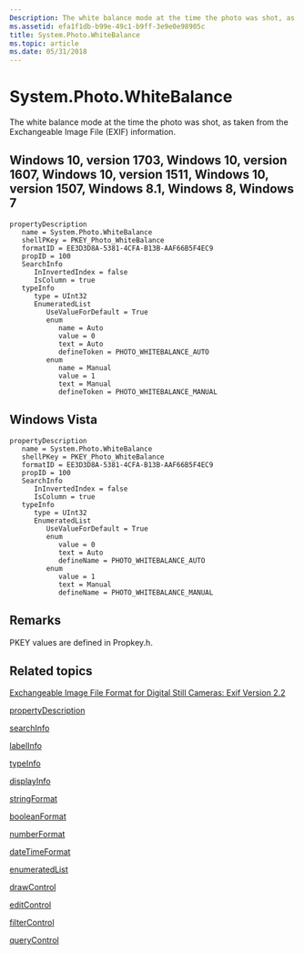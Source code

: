 ```yaml
---
Description: The white balance mode at the time the photo was shot, as taken from the Exchangeable Image File (EXIF) information.
ms.assetid: efa1f1db-b99e-49c1-b9ff-3e9e0e98905c
title: System.Photo.WhiteBalance
ms.topic: article
ms.date: 05/31/2018
---
```


# System.Photo.WhiteBalance

The white balance mode at the time the photo was shot, as taken from the Exchangeable Image File (EXIF) information.

## Windows 10, version 1703, Windows 10, version 1607, Windows 10, version 1511, Windows 10, version 1507, Windows 8.1, Windows 8, Windows 7

```
propertyDescription
   name = System.Photo.WhiteBalance
   shellPKey = PKEY_Photo_WhiteBalance
   formatID = EE3D3D8A-5381-4CFA-B13B-AAF66B5F4EC9
   propID = 100
   SearchInfo
      InInvertedIndex = false
      IsColumn = true
   typeInfo
      type = UInt32
      EnumeratedList
         UseValueForDefault = True
         enum
            name = Auto
            value = 0
            text = Auto
            defineToken = PHOTO_WHITEBALANCE_AUTO
         enum
            name = Manual
            value = 1
            text = Manual
            defineToken = PHOTO_WHITEBALANCE_MANUAL
```

## Windows Vista

```
propertyDescription
   name = System.Photo.WhiteBalance
   shellPKey = PKEY_Photo_WhiteBalance
   formatID = EE3D3D8A-5381-4CFA-B13B-AAF66B5F4EC9
   propID = 100
   SearchInfo
      InInvertedIndex = false
      IsColumn = true
   typeInfo
      type = UInt32
      EnumeratedList
         UseValueForDefault = True
         enum
            value = 0
            text = Auto
            defineName = PHOTO_WHITEBALANCE_AUTO
         enum
            value = 1
            text = Manual
            defineName = PHOTO_WHITEBALANCE_MANUAL
```

## Remarks

PKEY values are defined in Propkey.h.

## Related topics

<dl> <dt>

[Exchangeable Image File Format for Digital Still Cameras: Exif Version 2.2](https://www.exif.org/Exif2-2.PDF)
</dt> <dt>

[propertyDescription](./propdesc-schema-propertydescription.md)
</dt> <dt>

[searchInfo](./propdesc-schema-searchinfo.md)
</dt> <dt>

[labelInfo](./propdesc-schema-labelinfo.md)
</dt> <dt>

[typeInfo](./propdesc-schema-typeinfo.md)
</dt> <dt>

[displayInfo](./propdesc-schema-displayinfo.md)
</dt> <dt>

[stringFormat](./propdesc-schema-stringformat.md)
</dt> <dt>

[booleanFormat](./propdesc-schema-booleanformat.md)
</dt> <dt>

[numberFormat](./propdesc-schema-numberformat.md)
</dt> <dt>

[dateTimeFormat](./propdesc-schema-datetimeformat.md)
</dt> <dt>

[enumeratedList](./propdesc-schema-enumeratedlist.md)
</dt> <dt>

[drawControl](./propdesc-schema-drawcontrol.md)
</dt> <dt>

[editControl](./propdesc-schema-editcontrol.md)
</dt> <dt>

[filterControl](./propdesc-schema-filtercontrol.md)
</dt> <dt>

[queryControl](./propdesc-schema-querycontrol.md)
</dt> </dl>

 

 